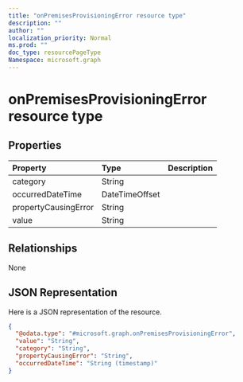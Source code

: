 ```yaml
---
title: "onPremisesProvisioningError resource type"
description: ""
author: ""
localization_priority: Normal
ms.prod: ""
doc_type: resourcePageType
Namespace: microsoft.graph
---
```



# onPremisesProvisioningError resource type



## Properties
|Property|Type|Description|
|:---|:---|:---|
|category|String||
|occurredDateTime|DateTimeOffset||
|propertyCausingError|String||
|value|String||

## Relationships
None

## JSON Representation
Here is a JSON representation of the resource.
<!-- {
  "blockType": "resource",
  "@odata.type": "microsoft.graph.onPremisesProvisioningError"
}
-->
``` json
{
  "@odata.type": "#microsoft.graph.onPremisesProvisioningError",
  "value": "String",
  "category": "String",
  "propertyCausingError": "String",
  "occurredDateTime": "String (timestamp)"
}
```

